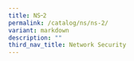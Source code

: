 ```yaml
---
title: NS᠆2
permalink: /catalog/ns/ns-2/
variant: markdown
description: ""
third_nav_title: Network Security
---
```


